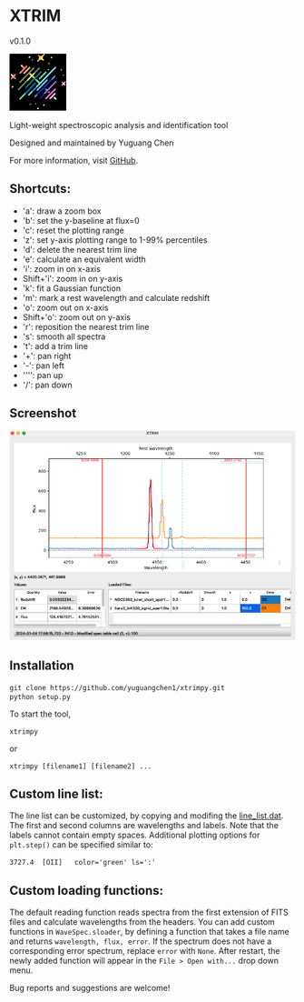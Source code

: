 # XTRIM

v0.1.0

<img src="xtrimpy/lib/xtrim_icon.png" width="100">

Light-weight spectroscopic analysis and identification tool

Designed and maintained by Yuguang Chen

For more information, visit [GitHub](https://github.com/yuguangchen1/xtrimpy).

## Shortcuts:

- 'a': draw a zoom box
- 'b': set the y-baseline at flux=0
- 'c': reset the plotting range
- 'z': set y-axis plotting range to 1-99% percentiles
- 'd': delete the nearest trim line
- 'e': calculate an equivalent width
- 'i': zoom in on x-axis
- Shift+'i': zoom in on y-axis
- 'k': fit a Gaussian function
- 'm': mark a rest wavelength and calculate redshift
- 'o': zoom out on x-axis
- Shift+'o': zoom out on y-axis
- 'r': reposition the nearest trim line
- 's': smooth all spectra
- 't': add a trim line
- '+': pan right
- '-': pan left
- '''': pan up
- '/': pan down

## Screenshot
<img src="examples/Screenshot.png">

## Installation
```
git clone https://github.com/yuguangchen1/xtrimpy.git
python setup.py
```
To start the tool, 
```
xtrimpy
```
or
```
xtrimpy [filename1] [filename2] ...
```

## Custom line list:
The line list can be customized, by copying and modifing the [line_list.dat](examples/line_list.dat). 
The first and second columns are wavelengths and labels. Note that the labels cannot contain empty spaces. 
Additional plotting options for `plt.step()` can be specified similar to:
```
3727.4	[OII]   color='green' ls=':'
```

## Custom loading functions:
The default reading function reads spectra from the first extension of FITS files and calculate wavelengths from the headers. 
You can add custom functions in `WaveSpec.sloader`, by defining a function that takes a file name and returns `wavelength, flux, error`. 
If the spectrum does not have a corresponding error spectrum, replace `error` with `None`. 
After restart, the newly added function will appear in the `File > Open with...` drop down menu. 

Bug reports and suggestions are welcome!

